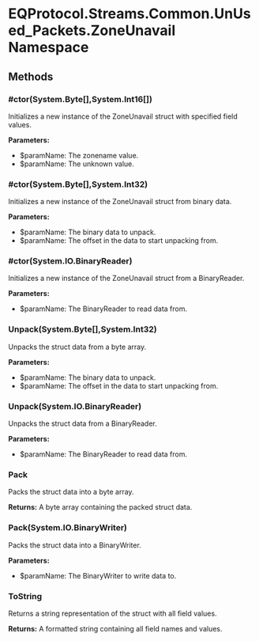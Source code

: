 ﻿# EQProtocol.Streams.Common.UnUsed_Packets.ZoneUnavail Namespace

## Methods

### #ctor(System.Byte[],System.Int16[])

Initializes a new instance of the ZoneUnavail struct with specified field values.

**Parameters:**

- $paramName: The zonename value.
- $paramName: The unknown value.

### #ctor(System.Byte[],System.Int32)

Initializes a new instance of the ZoneUnavail struct from binary data.

**Parameters:**

- $paramName: The binary data to unpack.
- $paramName: The offset in the data to start unpacking from.

### #ctor(System.IO.BinaryReader)

Initializes a new instance of the ZoneUnavail struct from a BinaryReader.

**Parameters:**

- $paramName: The BinaryReader to read data from.

### Unpack(System.Byte[],System.Int32)

Unpacks the struct data from a byte array.

**Parameters:**

- $paramName: The binary data to unpack.
- $paramName: The offset in the data to start unpacking from.

### Unpack(System.IO.BinaryReader)

Unpacks the struct data from a BinaryReader.

**Parameters:**

- $paramName: The BinaryReader to read data from.

### Pack

Packs the struct data into a byte array.

**Returns:** A byte array containing the packed struct data.

### Pack(System.IO.BinaryWriter)

Packs the struct data into a BinaryWriter.

**Parameters:**

- $paramName: The BinaryWriter to write data to.

### ToString

Returns a string representation of the struct with all field values.

**Returns:** A formatted string containing all field names and values.


